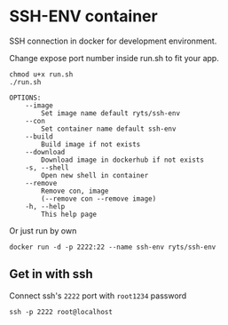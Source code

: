 # SSH-ENV container
SSH connection in docker for development environment.

Change expose port number inside run.sh to fit your app.

```shell
chmod u+x run.sh
./run.sh
```

```
OPTIONS:
    --image
        Set image name default ryts/ssh-env
    --con
        Set container name default ssh-env
    --build
        Build image if not exists
    --download
        Download image in dockerhub if not exists
    -s, --shell
        Open new shell in container
    --remove
        Remove con, image
        (--remove con --remove image)
    -h, --help
        This help page
```

Or just run by own
```shell
docker run -d -p 2222:22 --name ssh-env ryts/ssh-env
```

## Get in with ssh
Connect ssh's `2222` port with `root1234` password
```shell
ssh -p 2222 root@localhost
```
